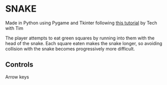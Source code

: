 # SNAKE
Made in Python using Pygame and Tkinter following [this tutorial](https://youtu.be/5tvER0MT14s) by Tech with Tim

The player attempts to eat green squares by running into them with the head of the snake. 
Each square eaten makes the snake longer, so avoiding collision with the snake becomes progressively more difficult. 

## Controls
Arrow keys
